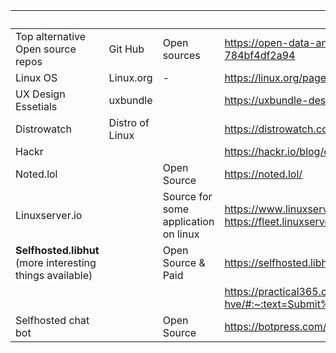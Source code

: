 
|                                                           |                 |                                      | URL                                                                                                                       |
| --------------------------------------------------------- | --------------- | ------------------------------------ | ------------------------------------------------------------------------------------------------------------------------- |
| Top alternative Open source repos                         | Git Hub         | Open sources                         | https://open-data-analytics.medium.com/top-10-best-open-source-projects-on-github-2023-784bf4df2a94                       |
| Linux OS                                                  | Linux.org       | -                                    | https://linux.org/pages/download/                                                                                         |
| UX Design Essetials                                       | uxbundle        |                                      | https://uxbundle-design.webflow.io/                                                                                       |
| Distrowatch                                               | Distro of Linux |                                      | https://distrowatch.com/                                                                                                  |
| Hackr                                                     |                 |                                      | https://hackr.io/blog/category/courses-books-and-certifications/certifications                                            |
| Noted.lol                                                 |                 | Open Source                          | https://noted.lol/                                                                                                        |
| Linuxserver.io                                            |                 | Source for some application on linux | https://www.linuxserver.io/<br>https://fleet.linuxserver.io/                                                              |
| **Selfhosted.libhut** (more interesting things available) |                 | Open Source & Paid                   | https://selfhosted.libhunt.com/                                                                                           |
|                                                           |                 |                                      | https://practical365.com/exchange-online-hve/#:~:text=Submit%20messages%20to%20the%20special,uses%20TLS%201.2%20or%201.3. |
| Selfhosted chat bot                                       |                 | Open Source                          | https://botpress.com/blog/open-source-chatbots                                                                            |
